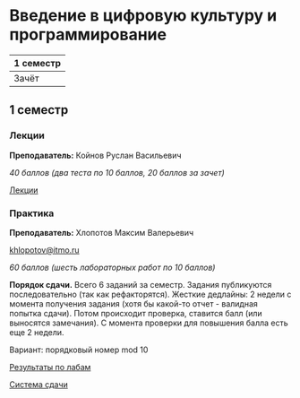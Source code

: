 # Введение в цифровую культуру и программирование

|1 семестр|
|---|
|Зачёт|

## 1 семестр
### Лекции

**Преподаватель:** Койнов Руслан Васильевич

*40 баллов (два теста по 10 баллов, 20 баллов за зачет)*

[Лекции](https://ruslankoynov.gitbook.io/workspace/)

### Практика

**Преподаватель:** Хлопотов Максим Валерьевич

khlopotov@itmo.ru

*60 баллов (шесть лабораторных работ по 10 баллов)*

**Порядок сдачи.** Всего 6 заданий за семестр. Задания публикуются последовательно (так как рефакторятся). Жесткие дедлайны: 2 недели с момента получения задания (хотя бы какой-то отчет - валидная попытка сдачи). Потом происходит проверка, ставится балл (или выносятся замечания). С момента проверки для повышения балла есть еще 2 недели.

Вариант: порядковый номер mod 10

[Результаты по лабам](https://docs.google.com/spreadsheets/d/1hIfLgHaQZVp73-dm4aHvfQIzt7netRIvkgXQgzoefYs/edit?usp=sharing)

[Система сдачи](https://piazza.com)

